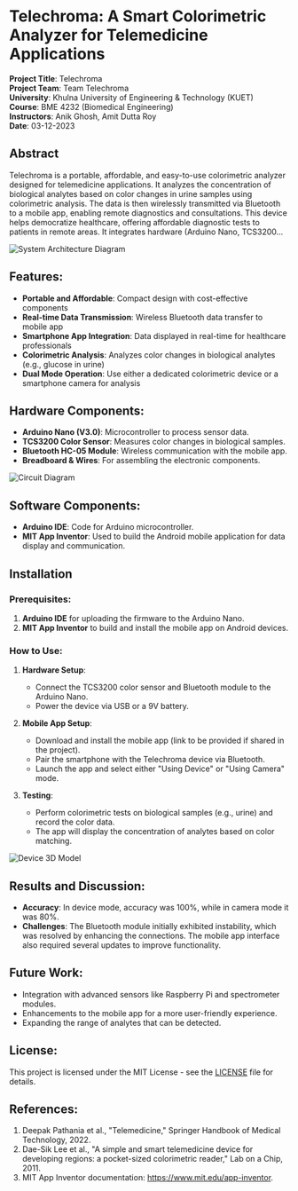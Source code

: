 # Telechroma: A Smart Colorimetric Analyzer for Telemedicine Applications

**Project Title**: Telechroma  
**Project Team**: Team Telechroma  
**University**: Khulna University of Engineering & Technology (KUET)  
**Course**: BME 4232 (Biomedical Engineering)  
**Instructors**: Anik Ghosh, Amit Dutta Roy  
**Date**: 03-12-2023  

## Abstract

Telechroma is a portable, affordable, and easy-to-use colorimetric analyzer designed for telemedicine applications. It analyzes the concentration of biological analytes based on color changes in urine samples using colorimetric analysis. The data is then wirelessly transmitted via Bluetooth to a mobile app, enabling remote diagnostics and consultations. This device helps democratize healthcare, offering affordable diagnostic tests to patients in remote areas. It integrates hardware (Arduino Nano, TCS3200...

![System Architecture Diagram](assets/diagrams/system_architecture.png)

## Features:
- **Portable and Affordable**: Compact design with cost-effective components
- **Real-time Data Transmission**: Wireless Bluetooth data transfer to mobile app
- **Smartphone App Integration**: Data displayed in real-time for healthcare professionals
- **Colorimetric Analysis**: Analyzes color changes in biological analytes (e.g., glucose in urine)
- **Dual Mode Operation**: Use either a dedicated colorimetric device or a smartphone camera for analysis

## Hardware Components:
- **Arduino Nano (V3.0)**: Microcontroller to process sensor data.
- **TCS3200 Color Sensor**: Measures color changes in biological samples.
- **Bluetooth HC-05 Module**: Wireless communication with the mobile app.
- **Breadboard & Wires**: For assembling the electronic components.

![Circuit Diagram](assets/diagrams/circuit_diagram.png)

## Software Components:
- **Arduino IDE**: Code for Arduino microcontroller.
- **MIT App Inventor**: Used to build the Android mobile application for data display and communication.

## Installation

### Prerequisites:
1. **Arduino IDE** for uploading the firmware to the Arduino Nano.
2. **MIT App Inventor** to build and install the mobile app on Android devices.

### How to Use:
1. **Hardware Setup**: 
   - Connect the TCS3200 color sensor and Bluetooth module to the Arduino Nano.
   - Power the device via USB or a 9V battery.
   
2. **Mobile App Setup**: 
   - Download and install the mobile app (link to be provided if shared in the project).
   - Pair the smartphone with the Telechroma device via Bluetooth.
   - Launch the app and select either "Using Device" or "Using Camera" mode.

3. **Testing**: 
   - Perform colorimetric tests on biological samples (e.g., urine) and record the color data.
   - The app will display the concentration of analytes based on color matching.

![Device 3D Model](assets/diagrams/device_model.png)

## Results and Discussion:
- **Accuracy**: In device mode, accuracy was 100%, while in camera mode it was 80%.
- **Challenges**: The Bluetooth module initially exhibited instability, which was resolved by enhancing the connections. The mobile app interface also required several updates to improve functionality.

## Future Work:
- Integration with advanced sensors like Raspberry Pi and spectrometer modules.
- Enhancements to the mobile app for a more user-friendly experience.
- Expanding the range of analytes that can be detected.

## License:
This project is licensed under the MIT License - see the [LICENSE](LICENSE) file for details.

## References:
1. Deepak Pathania et al., "Telemedicine," Springer Handbook of Medical Technology, 2022.
2. Dae-Sik Lee et al., "A simple and smart telemedicine device for developing regions: a pocket-sized colorimetric reader," Lab on a Chip, 2011.
3. MIT App Inventor documentation: https://www.mit.edu/app-inventor.
